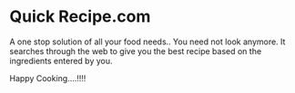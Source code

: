 # Quick Recipe.com

A one stop solution of all your food needs.. You need not look anymore.
It searches through the web to give you the best recipe based on the ingredients entered by you.

Happy Cooking....!!!!
